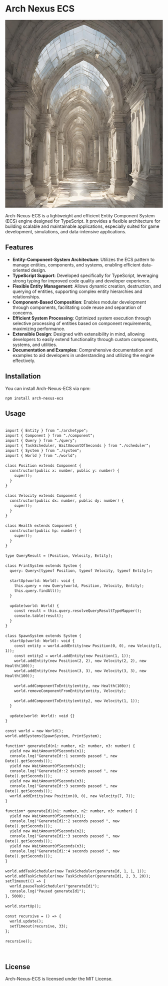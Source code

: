 <h1>Arch Nexus ECS</h1>

<div>
    <img src="./arch-nexus.png" width="800" height="600"></img>
</div>

<p>Arch-Nexus-ECS is a lightweight and efficient Entity Component System (ECS) engine designed for TypeScript. It provides a flexible architecture for building scalable and maintainable applications, especially suited for game development, simulations, and data-intensive applications.</p>

<h2>Features</h2>

<ul>
  <li><strong>Entity-Component-System Architecture</strong>: Utilizes the ECS pattern to manage entities, components, and systems, enabling efficient data-oriented design.</li>
  <li><strong>TypeScript Support</strong>: Developed specifically for TypeScript, leveraging strong typing for improved code quality and developer experience.</li>
  <li><strong>Flexible Entity Management</strong>: Allows dynamic creation, destruction, and querying of entities, supporting complex entity hierarchies and relationships.</li>
  <li><strong>Component-Based Composition</strong>: Enables modular development through components, facilitating code reuse and separation of concerns.</li>
  <li><strong>Efficient System Processing</strong>: Optimized system execution through selective processing of entities based on component requirements, maximizing performance.</li>
  <li><strong>Extensible Design</strong>: Designed with extensibility in mind, allowing developers to easily extend functionality through custom components, systems, and utilities.</li>
  <li><strong>Documentation and Examples</strong>: Comprehensive documentation and examples to aid developers in understanding and utilizing the engine effectively.</li>
</ul>

<h2>Installation</h2>

<p>You can install Arch-Nexus-ECS via npm:</p>

<pre><code>npm install arch-nexus-ecs
</code></pre>

<h2>Usage</h2>

<pre><code>
import { Entity } from "./archetype";
import { Component } from "./component";
import { Query } from "./query";
import { TaskScheduler, WaitAmountOfSeconds } from "./scheduler";
import { System } from "./system";
import { World } from "./world";

class Position extends Component {
  constructor(public x: number, public y: number) {
    super();
  }
}

class Velocity extends Component {
  constructor(public dx: number, public dy: number) {
    super();
  }
}

class Health extends Component {
  constructor(public hp: number) {
    super();
  }
}

type QueryResult = [Position, Velocity, Entity];

class PrintSystem extends System {
  query: Query<[typeof Position, typeof Velocity, typeof Entity]>;

  startUp(world: World): void {
    this.query = new Query(world, Position, Velocity, Entity);
    this.query.findAll();
  }

  update(world: World) {
    const result = this.query.resolveQueryResultTypeMapper<QueryResult>();
    console.table(result);
  }
}

class SpawnSystem extends System {
  startUp(world: World): void {
    const entity = world.addEntity(new Position(0, 0), new Velocity(1, 1));
    const entity2 = world.addEntity(new Position(1, 1));
    world.addEntity(new Position(2, 2), new Velocity(2, 2), new Health(100));
    world.addEntity(new Position(3, 3), new Velocity(3, 3), new Health(100));

    world.addComponentToEntity(entity, new Health(100));
    world.removeComponentFromEntity(entity, Velocity);

    world.addComponentToEntity(entity2, new Velocity(1, 1));
  }

  update(world: World): void {}
}

const world = new World();
world.addSystems(SpawnSystem, PrintSystem);

function* generateId(n1: number, n2: number, n3: number) {
  yield new WaitAmountOfSeconds(n1);
  console.log("GenerateId::1 seconds passed ", new Date().getSeconds());
  yield new WaitAmountOfSeconds(n2);
  console.log("GenerateId::2 seconds passed ", new Date().getSeconds());
  yield new WaitAmountOfSeconds(n3);
  console.log("GenerateId::3 seconds passed ", new Date().getSeconds());
  world.addEntity(new Position(0, 0), new Velocity(7, 7));
}

function* generateId1(n1: number, n2: number, n3: number) {
  yield new WaitAmountOfSeconds(n1);
  console.log("GenerateId1::2 seconds passed ", new Date().getSeconds());
  yield new WaitAmountOfSeconds(n2);
  console.log("GenerateId1::3 seconds passed ", new Date().getSeconds());
  yield new WaitAmountOfSeconds(n3);
  console.log("GenerateId1::4 seconds passed ", new Date().getSeconds());
}

world.addTaskScheduler(new TaskScheduler(generateId, 1, 1, 1));
world.addTaskScheduler(new TaskScheduler(generateId1, 2, 3, 20));
setTimeout(() => {
  world.pauseTaskScheduler("generateId1");
  console.log("Paused generateId1");
}, 5000);

world.startUp();

const recursive = () => {
  world.update();
  setTimeout(recursive, 33);
};

recursive();


</code></pre>

<h2>License</h2>

<p>Arch-Nexus-ECS is licensed under the MIT License.</p>
